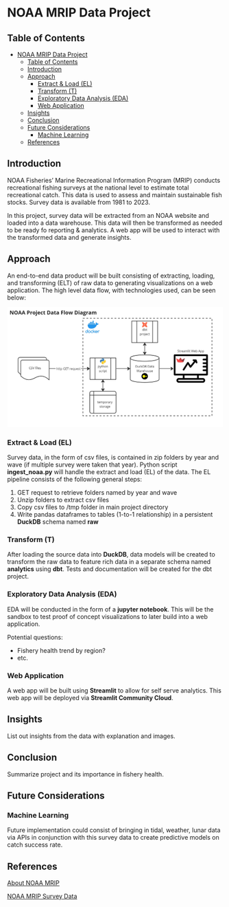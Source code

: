 # NOAA MRIP Data Project

## Table of Contents
- [NOAA MRIP Data Project](#noaa-mrip-data-project)
  - [Table of Contents](#table-of-contents)
  - [Introduction](#introduction)
  - [Approach](#approach)
    - [Extract \& Load (EL)](#extract--load-el)
    - [Transform (T)](#transform-t)
    - [Exploratory Data Analysis (EDA)](#exploratory-data-analysis-eda)
    - [Web Application](#web-application)
  - [Insights](#insights)
  - [Conclusion](#conclusion)
  - [Future Considerations](#future-considerations)
    - [Machine Learning](#machine-learning)
  - [References](#references)

## Introduction
NOAA Fisheries’ Marine Recreational Information Program (MRIP) conducts recreational fishing surveys at the national level to estimate total recreational catch.  This data is used to assess and maintain sustainable fish stocks.  Survey data is available from 1981 to 2023.

In this project, survey data will be extracted from an NOAA website and loaded into a data warehouse.  This data will then be transformed as needed to be ready fo reporting & analytics.  A web app will be used to interact with the transformed data and generate insights.

## Approach
An end-to-end data product will be built consisting of extracting, loading, and transforming (ELT) of raw data to generating visualizations on a web application.  The high level data flow, with technologies used, can be seen below:

![Alt text](images/noaa_project_data_flow_diagram.jpg)

### Extract & Load (EL)
Survey data, in the form of csv files, is contained in zip folders by year and wave (if multiple survey were taken that year).  Python script **ingest_noaa.py** will handle the extract and load (EL) of the data.  The EL pipeline consists of the following general steps:

1. GET request to retrieve folders named by year and wave
2. Unzip folders to extract csv files
3. Copy csv files to /tmp folder in main project directory
4. Write pandas dataframes to tables (1-to-1 relationship) in a persistent **DuckDB** schema named **raw**

### Transform (T)
After loading the source data into **DuckDB**, data models will be created to transform the raw data to feature rich data in a separate schema named **analytics** using **dbt**.  Tests and documentation will be created for the dbt project.

### Exploratory Data Analysis (EDA)
EDA will be conducted in the form of a **jupyter notebook**.  This will be the sandbox to test proof of concept visualizations to later build into a web application.

Potential questions:
- Fishery health trend by region?
- etc.

### Web Application
A web app will be built using **Streamlit** to allow for self serve analytics.  This web app will be deployed via **Streamlit Community Cloud**.

## Insights
List out insights from the data with explanation and images.

## Conclusion
Summarize project and its importance in fishery health.

## Future Considerations
### Machine Learning
Future implementation could consist of bringing in tidal, weather, lunar data via APIs in conjunction with this survey data to create predictive models on catch success rate.

## References
[About NOAA MRIP](https://www.fisheries.noaa.gov/recreational-fishing-data/about-marine-recreational-information-program)

[NOAA MRIP Survey Data](https://www.st.nmfs.noaa.gov/st1/recreational/MRIP_Survey_Data/CSV/)
